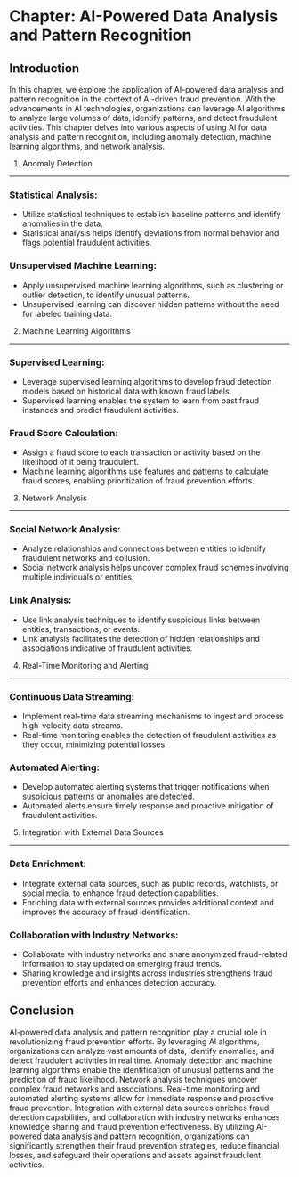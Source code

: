 Chapter: AI-Powered Data Analysis and Pattern Recognition
=========================================================

Introduction
------------

In this chapter, we explore the application of AI-powered data analysis and pattern recognition in the context of AI-driven fraud prevention. With the advancements in AI technologies, organizations can leverage AI algorithms to analyze large volumes of data, identify patterns, and detect fraudulent activities. This chapter delves into various aspects of using AI for data analysis and pattern recognition, including anomaly detection, machine learning algorithms, and network analysis.

1. Anomaly Detection
--------------------

### Statistical Analysis:

* Utilize statistical techniques to establish baseline patterns and identify anomalies in the data.
* Statistical analysis helps identify deviations from normal behavior and flags potential fraudulent activities.

### Unsupervised Machine Learning:

* Apply unsupervised machine learning algorithms, such as clustering or outlier detection, to identify unusual patterns.
* Unsupervised learning can discover hidden patterns without the need for labeled training data.

2. Machine Learning Algorithms
------------------------------

### Supervised Learning:

* Leverage supervised learning algorithms to develop fraud detection models based on historical data with known fraud labels.
* Supervised learning enables the system to learn from past fraud instances and predict fraudulent activities.

### Fraud Score Calculation:

* Assign a fraud score to each transaction or activity based on the likelihood of it being fraudulent.
* Machine learning algorithms use features and patterns to calculate fraud scores, enabling prioritization of fraud prevention efforts.

3. Network Analysis
-------------------

### Social Network Analysis:

* Analyze relationships and connections between entities to identify fraudulent networks and collusion.
* Social network analysis helps uncover complex fraud schemes involving multiple individuals or entities.

### Link Analysis:

* Use link analysis techniques to identify suspicious links between entities, transactions, or events.
* Link analysis facilitates the detection of hidden relationships and associations indicative of fraudulent activities.

4. Real-Time Monitoring and Alerting
------------------------------------

### Continuous Data Streaming:

* Implement real-time data streaming mechanisms to ingest and process high-velocity data streams.
* Real-time monitoring enables the detection of fraudulent activities as they occur, minimizing potential losses.

### Automated Alerting:

* Develop automated alerting systems that trigger notifications when suspicious patterns or anomalies are detected.
* Automated alerts ensure timely response and proactive mitigation of fraudulent activities.

5. Integration with External Data Sources
-----------------------------------------

### Data Enrichment:

* Integrate external data sources, such as public records, watchlists, or social media, to enhance fraud detection capabilities.
* Enriching data with external sources provides additional context and improves the accuracy of fraud identification.

### Collaboration with Industry Networks:

* Collaborate with industry networks and share anonymized fraud-related information to stay updated on emerging fraud trends.
* Sharing knowledge and insights across industries strengthens fraud prevention efforts and enhances detection accuracy.

Conclusion
----------

AI-powered data analysis and pattern recognition play a crucial role in revolutionizing fraud prevention efforts. By leveraging AI algorithms, organizations can analyze vast amounts of data, identify anomalies, and detect fraudulent activities in real time. Anomaly detection and machine learning algorithms enable the identification of unusual patterns and the prediction of fraud likelihood. Network analysis techniques uncover complex fraud networks and associations. Real-time monitoring and automated alerting systems allow for immediate response and proactive fraud prevention. Integration with external data sources enriches fraud detection capabilities, and collaboration with industry networks enhances knowledge sharing and fraud prevention effectiveness. By utilizing AI-powered data analysis and pattern recognition, organizations can significantly strengthen their fraud prevention strategies, reduce financial losses, and safeguard their operations and assets against fraudulent activities.
